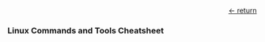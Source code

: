 [<div style="text-align: right;"> &#8592; return </div>](../)

### Linux Commands and Tools Cheatsheet
